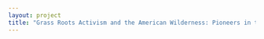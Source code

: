 ```yaml
--- 
layout: project 
title: "Grass Roots Activism and the American Wilderness: Pioneers in the Twentieth Century Adirondack Park Conservation Movement" 
---
```



